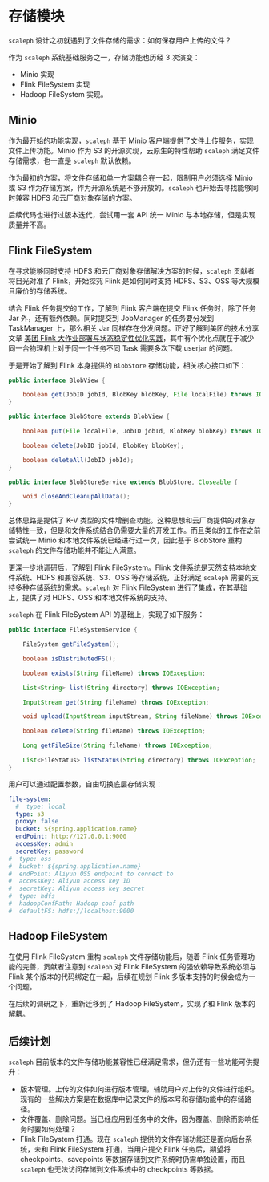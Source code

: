 # 存储模块

`scaleph` 设计之初就遇到了文件存储的需求：如何保存用户上传的文件？

作为 `scaleph` 系统基础服务之一，存储功能也历经 3 次演变：

- Minio 实现
- Flink FileSystem 实现
- Hadoop FileSystem 实现。

## Minio

作为最开始的功能实现，`scaleph` 基于 Minio 客户端提供了文件上传服务，实现文件上传功能。Minio 作为 S3 的开源实现，云原生的特性帮助 `scaleph` 满足文件存储需求，也一直是 `scaleph` 默认依赖。

作为最初的方案，将文件存储和单一方案耦合在一起，限制用户必须选择 Minio 或 S3 作为存储方案，作为开源系统是不够开放的。`scaleph` 也开始去寻找能够同时兼容 HDFS 和云厂商对象存储的方案。

后续代码也进行过版本迭代，尝试用一套 API 统一 Minio 与本地存储，但是实现质量并不高。

## Flink FileSystem

在寻求能够同时支持 HDFS 和云厂商对象存储解决方案的时候，`scaleph` 贡献者将目光对准了 Flink，开始探究 Flink 是如何同时支持 HDFS、S3、OSS 等大规模且廉价的存储系统。

结合 Flink 任务提交的工作，了解到 Flink 客户端在提交 Flink 任务时，除了任务 Jar 外，还有额外依赖。同时提交到 JobManager 的任务要分发到 TaskManager 上，那么相关 Jar 同样存在分发问题。正好了解到美团的技术分享文章 [美团 Flink 大作业部署与状态稳定性优化实践](https://mp.weixin.qq.com/s/xMYVffGueqYtSVSEDEnN7g)，其中有个优化点就在于减少同一台物理机上对于同一个任务不同 Task 需要多次下载 userjar 的问题。

于是开始了解到 Flink 本身提供的 `BlobStore` 存储功能，相关核心接口如下：

```java
public interface BlobView {

    boolean get(JobID jobId, BlobKey blobKey, File localFile) throws IOException;
}

public interface BlobStore extends BlobView {

    boolean put(File localFile, JobID jobId, BlobKey blobKey) throws IOException;

    boolean delete(JobID jobId, BlobKey blobKey);

    boolean deleteAll(JobID jobId);
}

public interface BlobStoreService extends BlobStore, Closeable {

    void closeAndCleanupAllData();
}
```

总体思路是提供了 K-V 类型的文件增删查功能。这种思想和云厂商提供的对象存储特性一致，但是和文件系统结合仍需要大量的开发工作。而且类似的工作在之前尝试统一 Minio 和本地文件系统已经进行过一次，因此基于 BlobStore 重构 `scaleph` 的文件存储功能并不能让人满意。

更深一步地调研后，了解到 Flink FileSystem。Flink 文件系统是天然支持本地文件系统、HDFS 和兼容系统、S3、OSS 等存储系统，正好满足 `scaleph` 需要的支持多种存储系统的需求。`scaleph` 对 Flink FileSystem 进行了集成，在其基础上，提供了对 HDFS、OSS 和本地文件系统的支持。

`scaleph` 在 Flink FileSystem API 的基础上，实现了如下服务：

```java
public interface FileSystemService {

    FileSystem getFileSystem();

    boolean isDistributedFS();

    boolean exists(String fileName) throws IOException;

    List<String> list(String directory) throws IOException;

    InputStream get(String fileName) throws IOException;

    void upload(InputStream inputStream, String fileName) throws IOException;

    boolean delete(String fileName) throws IOException;

    Long getFileSize(String fileName) throws IOException;

    List<FileStatus> listStatus(String directory) throws IOException;
}
```

用户可以通过配置参数，自由切换底层存储实现：

```yaml
file-system:
  #  type: local
  type: s3
  proxy: false
  bucket: ${spring.application.name}
  endPoint: http://127.0.0.1:9000
  accessKey: admin
  secretKey: password
#  type: oss
#  bucket: ${spring.application.name}
#  endPoint: Aliyun OSS endpoint to connect to
#  accessKey: Aliyun access key ID
#  secretKey: Aliyun access key secret
#  type: hdfs
#  hadoopConfPath: Hadoop conf path
#  defaultFS: hdfs://localhost:9000
```

## Hadoop FileSystem

在使用 Flink FileSystem 重构 `scaleph` 文件存储功能后，随着 Flink 任务管理功能的完善，贡献者注意到 `scaleph` 对 Flink FileSystem 的强依赖导致系统必须与 Flink 某个版本的代码绑定在一起，后续在规划 Flink 多版本支持的时候会成为一个问题。

在后续的调研之下，重新迁移到了 Hadoop FileSystem，实现了和 Flink 版本的解耦。

## 后续计划

`scaleph` 目前版本的文件存储功能兼容性已经满足需求，但仍还有一些功能可供提升：

- 版本管理。上传的文件如何进行版本管理，辅助用户对上传的文件进行组织。现有的一些解决方案是在数据库中记录文件的版本号和存储功能中的存储路径。
- 文件覆盖、删除问题。当已经应用到任务中的文件，因为覆盖、删除而影响任务时要如何处理？
- Flink FileSystem 打通。现在 `scaleph` 提供的文件存储功能还是面向后台系统，未和 Flink FileSystem 打通，当用户提交 Flink 任务后，期望将 checkpoints、savepoints 等数据存储到文件系统时仍需单独设置，而且 `scaleph` 也无法访问存储到文件系统中的 checkpoints 等数据。
